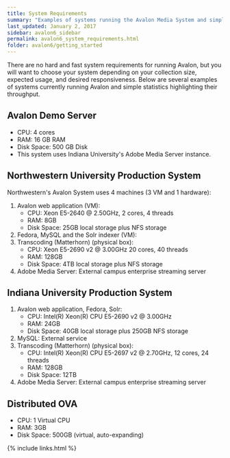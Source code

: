 ```yaml
---
title: System Requirements
summary: "Examples of systems running the Avalon Media System and simple statistics highlighting their throughput."
last_updated: January 2, 2017
sidebar: avalon6_sidebar
permalink: avalon6_system_requirements.html
folder: avalon6/getting_started
---
```


There are no hard and fast system requirements for running Avalon, but you will want to choose your system depending on your collection size, expected usage, and desired responsiveness.  Below are several examples of systems currently running Avalon and simple statistics highlighting their throughput.

## Avalon Demo Server

* CPU: 4 cores
* RAM: 16 GB RAM
* Disk Space: 500 GB Disk
* This system uses Indiana University's Adobe Media Server instance.  

## Northwestern University Production System

Northwestern's Avalon System uses 4 machines (3 VM and 1 hardware): 

1. Avalon web application (VM):  
   * CPU: Xeon E5-2640 @ 2.50GHz, 2 cores, 4 threads
   * RAM:  8GB
   * Disk Space: 25GB local storage plus NFS storage
2. Fedora, MySQL and the Solr indexer (VM):  
3. Transcoding (Matterhorn) (physical box):  
   * CPU: Xeon E5-2690 v2 @ 3.00GHz 20 cores, 40 threads
   * RAM: 128GB
   * Disk Space: 4TB local storage plus NFS storage
4. Adobe Media Server:  External campus enterprise streaming server

## Indiana University Production System

1. Avalon web application, Fedora, Solr:
   * CPU: Intel(R) Xeon(R) CPU E5-2690 v2 @ 3.00GHz
   * RAM:  24GB
   * Disk Space: 40GB local storage plus 250GB NFS storage
2. MySQL:  External service
3. Transcoding (Matterhorn) (physical box):  
   * CPU: Intel(R) Xeon(R) CPU E5-2697 v2 @ 2.70GHz, 12 cores, 24 threads
   * RAM: 128GB
   * Disk Space: 12TB
4. Adobe Media Server:  External campus enterprise streaming server

## Distributed OVA

* CPU: 1 Virtual CPU
* RAM: 3GB
* Disk Space: 500GB (virtual, auto-expanding)

{% include links.html %}


